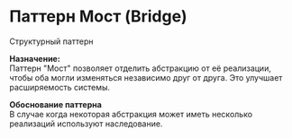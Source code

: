 # Паттерн Мост (Bridge)
Структурный паттерн  

**Назначение:**  
Паттерн "Мост" позволяет отделить абстракцию от её реализации, 
чтобы оба могли изменяться независимо друг от друга. 
Это улучшает расширяемость системы.

**Обоснование паттерна**  
В случае когда некоторая абстракция может иметь несколько реализаций используют наследование.
